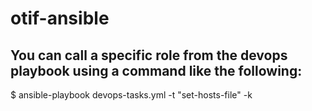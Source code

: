 # otif-ansible


## You can call a specific role from the devops playbook using a command like the following:
$ ansible-playbook devops-tasks.yml -t "set-hosts-file" -k
